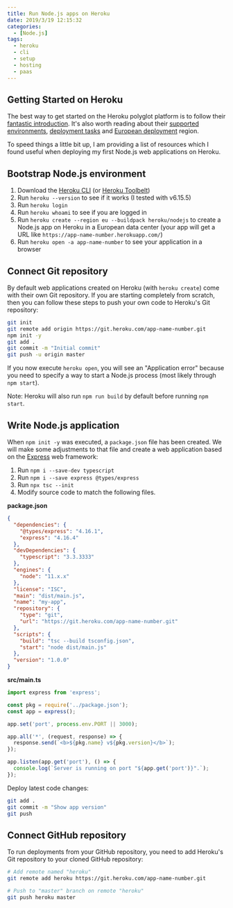 ```yaml
---
title: Run Node.js apps on Heroku 
date: 2019/3/19 12:15:32
categories:
  - [Node.js]
tags:
  - heroku
  - cli
  - setup
  - hosting
  - paas
---
```


## Getting Started on Heroku

The best way to get started on the Heroku polyglot platform is to follow their [fantastic introduction](https://devcenter.heroku.com/articles/getting-started-with-nodejs#introduction). It's also worth reading about their [supported environments](https://devcenter.heroku.com/articles/buildpacks), [deployment tasks](https://devcenter.heroku.com/articles/procfile) and [European deployment](https://blog.heroku.com/europe-region) region.

To speed things a little bit up, I am providing a list of resources which I found useful when deploying my first Node.js web applications on Heroku.

## Bootstrap Node.js environment

1. Download the [Heroku CLI](https://devcenter.heroku.com/articles/heroku-cli) (or [Heroku Toolbelt](https://blog.heroku.com/the_heroku_toolbelt))
1. Run `heroku --version` to see if it works (I tested with v6.15.5)
1. Run `heroku login`
1. Run `heroku whoami` to see if you are logged in
1. Run `heroku create --region eu --buildpack heroku/nodejs` to create a Node.js app on Heroku in a European data center (your app will get a URL like `https://app-name-number.herokuapp.com/`)
1. Run `heroku open -a app-name-number` to see your application in a browser

## Connect Git repository

By default web applications created on Heroku (with `heroku create`) come with their own Git repository. If you are starting completely from scratch, then you can follow these steps to push your own code to Heroku's Git repository:

```bash
git init
git remote add origin https://git.heroku.com/app-name-number.git
npm init -y
git add .
git commit -m "Initial commit"
git push -u origin master
```

If you now execute `heroku open`, you will see an "Application error" because you need to specify a way to start a Node.js process (most likely through `npm start`). 

Note: Heroku will also run `npm run build` by default before running `npm start`.

## Write Node.js application

When `npm init -y` was executed, a `package.json` file has been created. We will make some adjustments to that file and create a web application based on the [Express](http://expressjs.com/) web framework:

1. Run `npm i --save-dev typescript`
1. Run `npm i --save express @types/express`
1. Run `npx tsc --init`
1. Modify source code to match the following files.

**package.json**

```json
{
  "dependencies": {
    "@types/express": "4.16.1",
    "express": "4.16.4"
  },
  "devDependencies": {
    "typescript": "3.3.3333"
  },
  "engines": {
    "node": "11.x.x"
  },
  "license": "ISC",
  "main": "dist/main.js",
  "name": "my-app",
  "repository": {
    "type": "git",
    "url": "https://git.heroku.com/app-name-number.git"
  },
  "scripts": {
    "build": "tsc --build tsconfig.json",
    "start": "node dist/main.js"
  },
  "version": "1.0.0"
}
```

**src/main.ts**

```ts
import express from 'express';

const pkg = require('../package.json');
const app = express();

app.set('port', process.env.PORT || 3000);

app.all('*', (request, response) => {
  response.send(`<b>${pkg.name} v${pkg.version}</b>`);
});

app.listen(app.get('port'), () => {
  console.log(`Server is running on port "${app.get('port')}".`);
});
```

Deploy latest code changes:

```bash
git add .
git commit -m "Show app version"
git push
```

## Connect GitHub repository

To run deployments from your GitHub repository, you need to add Heroku's Git repository to your cloned GitHub repository:

```bash
# Add remote named "heroku"
git remote add heroku https://git.heroku.com/app-name-number.git

# Push to "master" branch on remote "heroku"
git push heroku master
``` 

